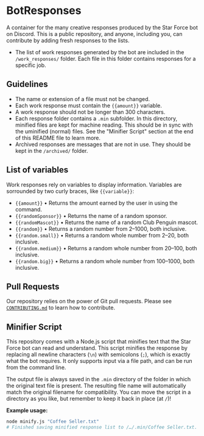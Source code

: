 # BotResponses

A container for the many creative responses produced by the Star Force bot on Discord. This is a public repository, and anyone, including you, can contribute by adding fresh responses to the lists.

- The list of work responses generated by the bot are included in the `/work_responses/` folder. Each file in this folder contains responses for a specific job.

## Guidelines

- The name or extension of a file must not be changed.
- Each work response must contain the `{{amount}}` variable.
- A work response should not be longer than 300 characters.
- Each response folder contains a `.min` subfolder. In this directory, minified files are kept for machine reading. This should be in sync with the uminified (normal) files. See the "Minifier Script" section at the end of this README file to learn more.
- Archived responses are messages that are not in use. They should be kept in the `/archived/` folder.

## List of variables

Work responses rely on variables to display information. Variables are sorrounded by two curly braces, like `{{variable}}`:

- `{{amount}}` • Returns the amount earned by the user in using the command.
- `{{randomSponsor}}` • Returns the name of a random sponsor.
- `{{randomMascot}}` • Returns the name of a random Club Penguin mascot.
- `{{random}}` • Returns a random number from 2–1000, both inclusive.
- `{{random.small}}` • Returns a random whole number from 2–20, both inclusive.
- `{{random.medium}}` • Returns a random whole number from 20–100, both inclusive.
- `{{random.big}}` • Returns a random whole number from 100–1000, both inclusive.

## Pull Requests

Our repository relies on the power of Git pull requests. Please see [`CONTRIBUTING.md`](https://github.com/cpstarforce/BotResponses/blob/main/CONTRIBUTING.md) to learn how to contribute.

## Minifier Script

This repository comes with a Node.js script that minifies text that the Star Force bot can read and understand. This script minifies the response by replacing all newline characters (`\n`) with semicolons (`;`), which is exactly what the bot requires. It only supports input via a file path, and can be run from the command line.

The output file is always saved in the `.min` directory of the folder in which the original text file is present. The resulting file name will automatically match the original filename for compatibility. You can move the script in a directory as you like, but remember to keep it back in place (at `/`)!

**Example usage:**

```bash
node minify.js "Coffee Seller.txt"
# Finished saving minified response list to /…/.min/Coffee Seller.txt.
```